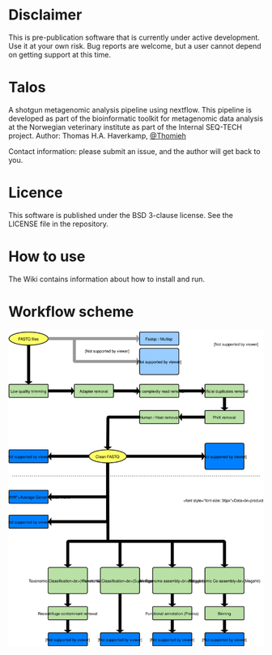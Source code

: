 
# Disclaimer
This is pre-publication software that is currently under active development. Use it at your own risk. Bug reports are welcome, but a user cannot depend on getting support at this time.

# Talos
A shotgun metagenomic analysis pipeline using nextflow. This pipeline is developed as part of the bioinformatic toolkit for metagenomic data analysis at the Norwegian veterinary institute as part of the Internal SEQ-TECH project.
Author: Thomas H.A. Haverkamp, [@Thomieh](https://twitter.com/Thomieh)

Contact information: please submit an issue, and the author will get back to you.

# Licence
This software is published under the BSD 3-clause license. See the LICENSE file in the repository.

# How to use
The Wiki contains information about how to install and run.

# Workflow scheme

![](Talos_workflow.svg)

